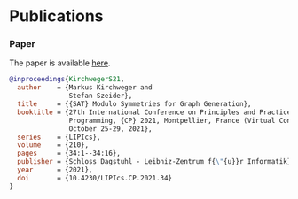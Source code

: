 # Publications

### Paper

The paper is available <a href="https://publik.tuwien.ac.at/files/publik_300078.pdf" target="_blank">here</a>.

```bibtex
@inproceedings{KirchwegerS21,
  author    = {Markus Kirchweger and
               Stefan Szeider},
  title     = {{SAT} Modulo Symmetries for Graph Generation},
  booktitle = {27th International Conference on Principles and Practice of Constraint
               Programming, {CP} 2021, Montpellier, France (Virtual Conference),
               October 25-29, 2021},
  series    = {LIPIcs},
  volume    = {210},
  pages     = {34:1--34:16},
  publisher = {Schloss Dagstuhl - Leibniz-Zentrum f{\"{u}}r Informatik},
  year      = {2021},
  doi       = {10.4230/LIPIcs.CP.2021.34}
}
```